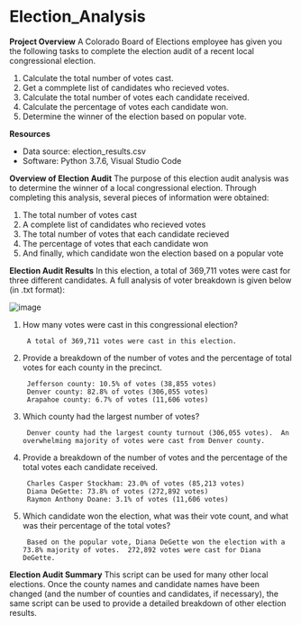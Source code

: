 # Election_Analysis

**Project Overview**
A Colorado Board of Elections employee has given you the following tasks to complete the election audit of a recent local congressional election.

1. Calculate the total number of votes cast.
2. Get a commplete list of candidates who recieved votes.
3. Calculate the total number of votes each candidate received.
4. Calculate the percentage of votes each candidate won.
5. Determine the winner of the election based on popular vote.

**Resources**
- Data source: election_results.csv
- Software: Python 3.7.6, Visual Studio Code

**Overview of Election Audit**
The purpose of this election audit analysis was to determine the winner of a local congressional election.  Through completing this analysis, several pieces of information were obtained:
1. The total number of votes cast
2. A complete list of candidates who recieved votes
3. The total number of votes that each candidate recieved
4. The percentage of votes that each candidate won
5. And finally, which candidate won the election based on a popular vote

**Election Audit Results**
In this election, a total of 369,711 votes were cast for three different candidates.  A full analysis of voter breakdown is given below (in .txt format):

![image](https://user-images.githubusercontent.com/99574730/155901847-4711eee4-97cb-48d3-ab0a-48686bef41f5.png)

1. How many votes were cast in this congressional election?
		
		A total of 369,711 votes were cast in this election.
2. Provide a breakdown of the number of votes and the percentage of total votes for each county in the precinct.
		
		Jefferson county: 10.5% of votes (38,855 votes)
		Denver county: 82.8% of votes (306,055 votes)
		Arapahoe county: 6.7% of votes (11,606 votes)
3. Which county had the largest number of votes?
		
		Denver county had the largest county turnout (306,055 votes).  An overwhelming majority of votes were cast from Denver county. 
4. Provide a breakdown of the number of votes and the percentage of the total votes each candidate received.
		
		Charles Casper Stockham: 23.0% of votes (85,213 votes)
		Diana DeGette: 73.8% of votes (272,892 votes)
		Raymon Anthony Doane: 3.1% of votes (11,606 votes)
5. Which candidate won the election, what was their vote count, and what was their percentage of the total votes?
		
		Based on the popular vote, Diana DeGette won the election with a 73.8% majority of votes.  272,892 votes were cast for Diana DeGette.

**Election Audit Summary**
This script can be used for many other local elections.  Once the county names and candidate names have been changed (and the number of counties and candidates, if necessary), the same script can be used to provide a detailed breakdown of other election results.
